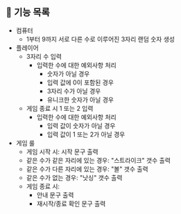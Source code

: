 ## 📝 기능 목록

* 컴퓨터
  * 1부터 9까지 서로 다른 수로 이루어진 3자리 랜덤 숫자 생성
* 플레이어
  * 3자리 수 입력
    * 입력한 수에 대한 예외사항 처리
      * 숫자가 아닐 경우
      * 입력 값에 0이 포함된 경우
      * 3자리 수가 아닐 경우
      * 유니크한 숫자가 아닐 경우
  * 게임 종료 시 1 또는 2 입력
    * 입력한 수에 대한 예외사항 처리
      * 입력 값이 숫자가 아닐 경우
      * 입력 값이 1 또는 2가 아닐 경우 
* 게임 룰
  * 게임 시작 시: 시작 문구 출력 
  * 같은 수가 같은 자리에 있는 경우: "스트라이크" 갯수 출력
  * 같은 수가 다른 자리에 있는 경우: "볼" 갯수 출력
  * 같은 수가 없는 경우: "낫싱" 갯수 출력
  * 게임 종료 시:
    * 안내 문구 출력
    * 재시작/종료 확인 문구 출력
